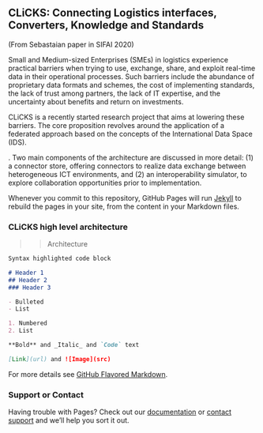 ## CLiCKS: Connecting Logistics interfaces, Converters, Knowledge and Standards
(From Sebastaian paper in SIFAI 2020)

Small and Medium-sized Enterprises (SMEs) in logistics experience practical barriers when trying to use, exchange, share, and exploit real-time data in their operational processes. Such barriers include the abundance of proprietary data formats and schemes, the cost of implementing standards, the lack of trust among partners, the lack of IT expertise, and the uncertainty about benefits and return on investments. 

CLiCKS is a recently started research project that aims at lowering these barriers. The core proposition revolves around the application of a federated approach based on the concepts of the International Data Space (IDS). 

. Two main components of the architecture are discussed in more detail: (1) a connector store, offering connectors to realize data exchange
between heterogeneous ICT environments, and (2) an interoperability simulator, to explore
collaboration opportunities prior to implementation. 

Whenever you commit to this repository, GitHub Pages will run [Jekyll](https://jekyllrb.com/) to rebuild the pages in your site, from the content in your Markdown files.

### CLiCKS high level architecture 

>> Architecture

```markdown
Syntax highlighted code block

# Header 1
## Header 2
### Header 3

- Bulleted
- List

1. Numbered
2. List

**Bold** and _Italic_ and `Code` text

[Link](url) and ![Image](src)
```

For more details see [GitHub Flavored Markdown](https://guides.github.com/features/mastering-markdown/).


### Support or Contact

Having trouble with Pages? Check out our [documentation](https://docs.github.com/categories/github-pages-basics/) or [contact support](https://github.com/contact) and we’ll help you sort it out.
